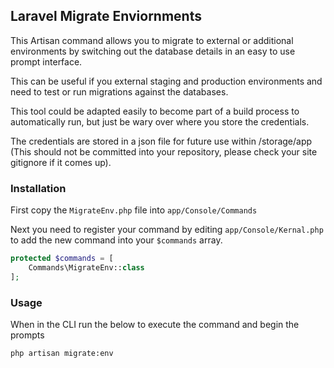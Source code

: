 ## Laravel Migrate Enviornments

This Artisan command allows you to migrate to external or additional environments by switching out the database details in an easy to use prompt interface.

This can be useful if you external staging and production environments and need to test or run migrations against the databases. 

This tool could be adapted easily to become part of a build process to automatically run, but just be wary over where you store the credentials.

The credentials are stored in a json file for future use within /storage/app (This should not be committed into your repository, please check your site gitignore if it comes up).

### Installation

First copy the `MigrateEnv.php` file into `app/Console/Commands`

Next you need to register your command by editing `app/Console/Kernal.php` to add the new command into your `$commands` array.
```php
protected $commands = [
    Commands\MigrateEnv::class
];
```

### Usage

When in the CLI run the below to execute the command and begin the prompts

```bash
php artisan migrate:env
```